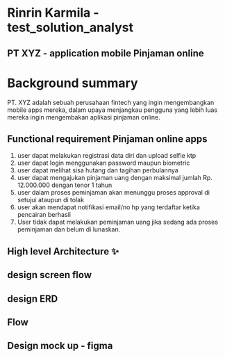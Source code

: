 # Rinrin Karmila - test_solution_analyst

## PT XYZ - application mobile Pinjaman online

# Background summary
PT. XYZ adalah sebuah perusahaan fintech yang ingin mengembangkan mobile apps mereka,
dalam upaya menjangkau pengguna yang lebih luas mereka ingin mengembakan aplikasi
pinjaman online.

## Functional requirement Pinjaman online apps
1. user dapat melakukan registrasi data diri dan upload selfie ktp
2. user dapat login menggunakan password maupun biometric
3. user dapat melihat sisa hutang dan tagihan perbulannya
4. user dapat mengajukan pinjaman uang dengan maksimal jumlah Rp. 12.000.000 dengan tenor 1 tahun
5. user dalam proses peminjaman akan menunggu proses approval di setujui ataupun di tolak
6. user akan mendapat notifikasi email/no hp  yang terdaftar ketika pencairan berhasil 
7. User tidak dapat melakukan peminjaman uang jika sedang ada proses peminjaman dan
   belum di lunaskan.

## High level Architecture ✨

## design screen flow 

## design ERD

## Flow 


## Design mock up - figma
